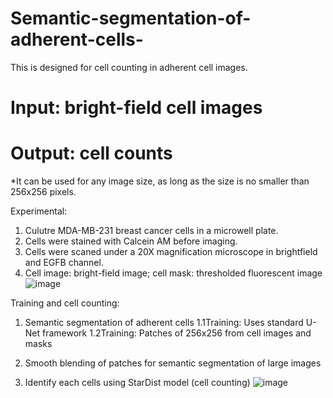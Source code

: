 # Semantic-segmentation-of-adherent-cells-
This is designed for cell counting in adherent cell images.
# Input: bright-field cell images
# Output: cell counts
*It can be used for any image size, as long as the size is no smaller than 256x256 pixels.

Experimental:

1. Culutre MDA-MB-231 breast cancer cells in a microwell plate.
2. Cells were stained with Calcein AM before imaging.
3. Cells were scaned under a 20X magnification microscope in brightfield and EGFB channel.
4. Cell image: bright-field image; cell mask: thresholded fluorescent image
![image](https://github.com/user-attachments/assets/d9993254-a067-40ee-9aa0-f9190ec39912)


Training and cell counting:

1. Semantic segmentation of adherent cells
1.1Training: Uses standard U-Net framework 
1.2Training: Patches of 256x256 from cell images and masks
   
2. Smooth blending of patches for semantic segmentation of large images
  
3. Identify each cells using StarDist model (cell counting)
![image](https://github.com/user-attachments/assets/61dcd355-714a-4fed-835b-fca55d7a56f5)


